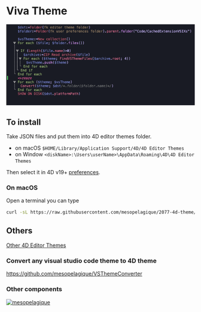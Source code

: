 # Viva Theme

![Sample](sample.png)

## To install

Take JSON files and put them into 4D editor themes folder.

- on macOS `$HOME/Library/Application Support/4D/4D Editor Themes`
- on Window `<diskName>:\Users\userName>\AppData\Roaming\4D\4D Editor Themes`

Then select it in 4D v19+ [preferences](https://developer.4d.com/docs/Preferences/methods/#themes).

### On macOS

Open a terminal you can type

```bash
curl -sL https://raw.githubusercontent.com/mesopelagique/2077-4d-theme/main/viva-theme.json -o $HOME/Library/Application\ Support/4D/4D\ Editor\ Themes/viva-theme.json
```

## Others

[Other 4D Editor Themes](https://github.com/topics/4d-theme)

### Convert any visual studio code theme to 4D theme

https://github.com/mesopelagique/VSThemeConverter

### Other components

[<img src="https://mesopelagique.github.io/quatred.png" alt="mesopelagique"/>](https://mesopelagique.github.io/)

